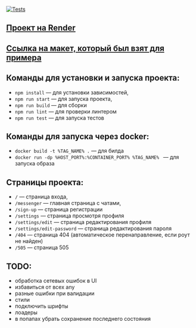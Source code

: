 [![Tests](https://github.com/lusorich/middle.messenger.praktikum.yandex/actions/workflows/tests.yml/badge.svg)](https://github.com/lusorich/middle.messenger.praktikum.yandex/actions/workflows/tests.yml)

## [Проект на Render](https://messenger-bazb.onrender.com)

## [Ссылка на макет, который был взят для примера](https://www.figma.com/file/jF5fFFzgGOxQeB4CmKWTiE/Chat_external_link?node-id=0%3A1&t=lZthIp7nwzxESX8U-0)

## Команды для установки и запуска проекта:

- `npm install` — для установки зависимостей,
- `npm run start` — для запуска проекта,
- `npm run build` — для сборки
- `npm run lint` — для проверки линтером
- `npm run test` — для запуска тестов

## Команды для запуска через docker:

- `docker build -t %TAG_NAME% .` — для билда
- `docker run -dp %HOST_PORT%:%CONTAINER_PORT% %TAG_NAME% ` — для запуска образа

## Страницы проекта:

- `/` — страница входа,
- `/messenger` — главная страница с чатами,
- `/sign-up` — страница регистрации
- `/settings` — страница просмотря профиля
- `/settings/edit` — страница редактирования профиля
- `/settings/edit-password` — страница редактирования пароля
- `/404` — страница 404 (автоматическое перенаправление, если роут не найден)
- `/505` — страница 505

## TODO:

- обработка сетевых ошибок в UI
- избавиться от всех any
- разные ошибки при валидации
- стили
- подключить шрифты
- лоадеры
- в попапах убрать сохранение последнего состояния
